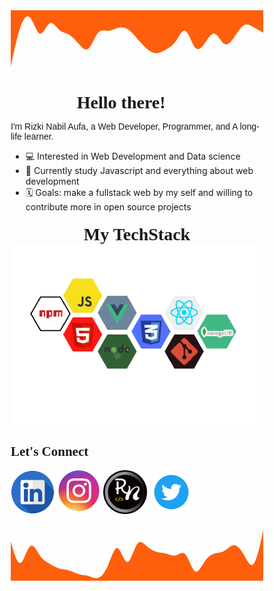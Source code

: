 <div class="wrapper">
<svg xmlns="http://www.w3.org/2000/svg" viewBox="0 0 1440 320"><path fill="#fe5f0c" fill-opacity="1" d="M0,320L9.2,277.3C18.5,235,37,149,55,96C73.8,43,92,21,111,42.7C129.2,64,148,128,166,133.3C184.6,139,203,85,222,74.7C240,64,258,96,277,112C295.4,128,314,128,332,138.7C350.8,149,369,171,388,192C406.2,213,425,235,443,218.7C461.5,203,480,149,498,128C516.9,107,535,117,554,117.3C572.3,117,591,107,609,101.3C627.7,96,646,96,665,106.7C683.1,117,702,139,720,160C738.5,181,757,203,775,218.7C793.8,235,812,245,831,245.3C849.2,245,868,235,886,224C904.6,213,923,203,942,176C960,149,978,107,997,117.3C1015.4,128,1034,192,1052,213.3C1070.8,235,1089,213,1108,186.7C1126.2,160,1145,128,1163,133.3C1181.5,139,1200,181,1218,192C1236.9,203,1255,181,1274,154.7C1292.3,128,1311,96,1329,85.3C1347.7,75,1366,85,1385,96C1403.1,107,1422,117,1431,122.7L1440,128L1440,0L1430.8,0C1421.5,0,1403,0,1385,0C1366.2,0,1348,0,1329,0C1310.8,0,1292,0,1274,0C1255.4,0,1237,0,1218,0C1200,0,1182,0,1163,0C1144.6,0,1126,0,1108,0C1089.2,0,1071,0,1052,0C1033.8,0,1015,0,997,0C978.5,0,960,0,942,0C923.1,0,905,0,886,0C867.7,0,849,0,831,0C812.3,0,794,0,775,0C756.9,0,738,0,720,0C701.5,0,683,0,665,0C646.2,0,628,0,609,0C590.8,0,572,0,554,0C535.4,0,517,0,498,0C480,0,462,0,443,0C424.6,0,406,0,388,0C369.2,0,351,0,332,0C313.8,0,295,0,277,0C258.5,0,240,0,222,0C203.1,0,185,0,166,0C147.7,0,129,0,111,0C92.3,0,74,0,55,0C36.9,0,18,0,9,0L0,0Z"></path></svg>

<h1>Hello there! 👋🏼</h1>

<p>I'm Rizki Nabil Aufa, a Web Developer, Programmer, and A long-life learner. </p>



- 💻 Interested in Web Development and Data science </span>
- 🌱 Currently study Javascript and everything about web development
- 🗓️ Goals: make a fullstack web by my self and willing to contribute more in open source projects



<h1 class="techstack">My TechStack</h1>
<img src="./assets/tools stack_nobg.png">
<h2>Let's Connect</h2>
<!-- <div class="contact-parent">
    <button class="linkedin"><a href="www.linkedin.com/in/rizki-nabil-aufa-65297b1a1" target="_blank">LinkedIn</a></button>
    <button class="instagram"><a href="https://www.instagram.com/rizkinbil/" target="_blank">Instagram</button>
    <button class="twitter"><a href="https://twitter.com/rizkinabil_" target="_blank">Twitter</button>
    <button class="portofolio"><a href="https://rizkinabil.github.io/" target="_blank">My Portofolio</button>
</div> -->

<a href="https://www.linkedin.com/in/rizki-nabil-aufa-65297b1a1/"><img src="./assets/linkedinlogo.png" width="70px"></a>
<a href="https://www.instagram.com/rizkinbil/"><img src="./assets/instagramlogo.png" width="70px"></a>
<a href="https://rizkinabil.github.io/"><img src="./assets/fav-icon_logo-brand.png" width="70px"></a>
<a href="https://twitter.com/rizkinabil_"><img src="./assets/twitterlogo.png" width="70px"></a>

<svg xmlns="http://www.w3.org/2000/svg" viewBox="0 0 1440 320"><path fill="#fe5f0c" fill-opacity="1" d="M0,96L9.2,128C18.5,160,37,224,55,218.7C73.8,213,92,139,111,122.7C129.2,107,148,149,166,176C184.6,203,203,213,222,224C240,235,258,245,277,250.7C295.4,256,314,256,332,261.3C350.8,267,369,277,388,282.7C406.2,288,425,288,443,293.3C461.5,299,480,309,498,304C516.9,299,535,277,554,234.7C572.3,192,591,128,609,133.3C627.7,139,646,213,665,213.3C683.1,213,702,139,720,112C738.5,85,757,107,775,122.7C793.8,139,812,149,831,154.7C849.2,160,868,160,886,165.3C904.6,171,923,181,942,176C960,171,978,149,997,170.7C1015.4,192,1034,256,1052,266.7C1070.8,277,1089,235,1108,208C1126.2,181,1145,171,1163,165.3C1181.5,160,1200,160,1218,149.3C1236.9,139,1255,117,1274,117.3C1292.3,117,1311,139,1329,170.7C1347.7,203,1366,245,1385,224C1403.1,203,1422,117,1431,74.7L1440,32L1440,320L1430.8,320C1421.5,320,1403,320,1385,320C1366.2,320,1348,320,1329,320C1310.8,320,1292,320,1274,320C1255.4,320,1237,320,1218,320C1200,320,1182,320,1163,320C1144.6,320,1126,320,1108,320C1089.2,320,1071,320,1052,320C1033.8,320,1015,320,997,320C978.5,320,960,320,942,320C923.1,320,905,320,886,320C867.7,320,849,320,831,320C812.3,320,794,320,775,320C756.9,320,738,320,720,320C701.5,320,683,320,665,320C646.2,320,628,320,609,320C590.8,320,572,320,554,320C535.4,320,517,320,498,320C480,320,462,320,443,320C424.6,320,406,320,388,320C369.2,320,351,320,332,320C313.8,320,295,320,277,320C258.5,320,240,320,222,320C203.1,320,185,320,166,320C147.7,320,129,320,111,320C92.3,320,74,320,55,320C36.9,320,18,320,9,320L0,320Z"></path></svg>


<!---
rizkinabil/rizkinabil is a ✨ special ✨ repository because its `README.md` (this file) appears on your GitHub profile.
You can click the Preview link to take a look at your changes.
--->

</div>

<style>
    @import url('https://fonts.googleapis.com/css2?family=Bebas+Neue&family=Heebo&display=swap');

    *{
        margin: 0;
        box-sizing: border-box;
        padding: 0;
    }

    /* .wrapper{
        background-color: white
    }, */

    
    h1{
        font-family: "Bebas Neue", cursive;
        text-align: center;
    }

    h2{
        font-family: "Bebas Neue", cursive;

    }

    p{
        font-family: "Heebo", sans-serif;
        font-weight: 400;
    }

    .techstack{
        margin-top: 20px
    }

    .contact-parent{
        justify-content: space-around
    }
    
</style>

